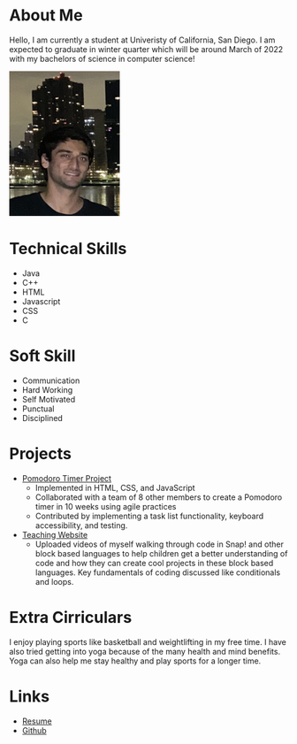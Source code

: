 # About Me
Hello, I am currently a student at Univeristy of California, San Diego. I am expected to graduate in winter quarter which will be around March of 2022 with my bachelors of science in computer science!

<img src="picture.png" alt="selfie" width="200"/>

# Technical Skills
- Java
- C++
- HTML
- Javascript
- CSS
- C

# Soft Skill
- Communication
- Hard Working
- Self Motivated
- Punctual
- Disciplined

# Projects
- [Pomodoro Timer Project](https://19lmyers.github.io/cse110-w21-group14/)
  - Implemented in HTML, CSS, and JavaScript
  - Collaborated with a team of 8 other members to create a Pomodoro timer in 10 weeks using agile practices 
  - Contributed by implementing a task list functionality, keyboard accessibility, and testing.
- [Teaching Website](https://jkhaliqi.github.io/Teaching-Portfolio-Web-Resource/)
  - Uploaded videos of myself walking through code in Snap! and other block based languages to help children get a better understanding of code and how they can create cool projects in these block based languages. Key fundamentals of coding discussed like conditionals and loops.

# Extra Cirriculars
I enjoy playing sports like basketball and weightlifting in my free time. I have also tried getting into yoga because of the many health and mind benefits. Yoga can also help me stay healthy and play sports for a longer time.  

# Links
- [Resume](Khaliqi__Jacob.pdf)
- [Github](https://github.com/jkhaliqi)



